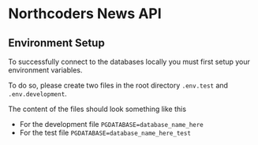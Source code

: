 # Northcoders News API

## Environment Setup
To successfully connect to the databases locally you must first setup your environment variables.

To do so, please create two files in the root directory `.env.test` and `.env.development`.

The content of the files should look something like this
- For the development file `PGDATABASE=database_name_here`
- For the test file `PGDATABASE=database_name_here_test`